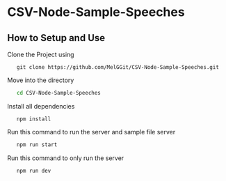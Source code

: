# CSV-Node-Sample-Speeches

## How to Setup and Use
  
 Clone the Project using
 ```
    git clone https://github.com/MelGGit/CSV-Node-Sample-Speeches.git
 ```
 Move into the directory
 ```sh
    cd CSV-Node-Sample-Speeches
 ```
 Install all dependencies
 ```
    npm install
 ```
 Run this command to run the server and sample file server
 ```sh
    npm run start
 ```
 Run this command to only run the server
 ```sh
    npm run dev
 ```
